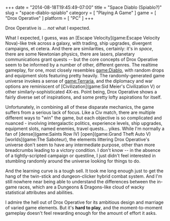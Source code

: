 +++
date = "2014-08-18T19:45:49-07:00"
title = "Space Diablo (Spiablo?)"
slug = "space-diablo-spiablo"
category = [ "Playing A Game" ]
game = [ "Drox Operative" ]
platform = [ "PC" ]
+++

Drox Operative is ... <i>not</i> what I expected.

What I expected, I guess, was an [Escape Velocity](game:Escape Velocity Nova)-like trek across a galaxy, with trading, ship upgrades, divergent campaigns, et cetera.  And there are similarities, certainly: it's in <i>space</i>, there are some Newtonian physics, there are lasers, planetary communications grant quests -- but the core concepts of Drox Operative seem to be informed by a number of other, different genres.  The realtime gameplay, for one, most closely resembles <game:Diablo>, with random drops and equipment slots featuring pretty heavily.  The randomly-generated game universe invokes a sense of <game:Terraria>, and the diplomacy and war options are reminiscent of [Civilization](game:Sid Meier's Civilization V) or other similarly-sophisticated 4X-es.  Point being, Drox Operative shows a fairly diverse set of inspirations, and some pretty lofty aspirations for itself.

Unfortunately, in combining all of these disparate mechanics, the game suffers from a serious lack of focus.  Like a Civ match, there are multiple different ways to "win" the game, but each objective is so complicated and nuanced - involving intergalactic politics, experience levels, ship upgrades, equipment slots, named enemies, travel quests... yikes.  While I'm normally a fan of [dense](game:Saints Row IV) [open](game:Grand Theft Auto V) [worlds](game:The Saboteur), the elements littering Drox Operative's universe don't seem to have any intermediate purpose, other than more breadcrumbs leading to a victory condition.  I don't know -- in the absence of a tightly-scripted campaign or questline, I just didn't feel interested in stumbling randomly around the universe looking for things to do.

And the learning curve is a tough sell.  It took me long enough just to get the hang of the twin-stick and dungeon-clicker hybrid combat system.  And I'm still nowhere near being able to understand the differences between the in-game races, which are a Dungeons & Dragons-like cloud of wacky statistical attributes and abilities.

I admire the hell out of Drox Operative for its ambitious design and marriage of varied game elements.  But it's <b>hard to play</b>, and the moment-to-moment gameplay doesn't feel rewarding enough for the amount of effort it asks.